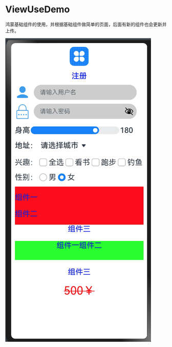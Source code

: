 # ViewUseDemo
鸿蒙基础组件的使用，并根据基础组件做简单的页面，后面有新的组件也会更新并上传。

![image](https://github.com/shenshizhong/ViewUseDemo/blob/master/%E6%95%88%E6%9E%9C%E5%9B%BE.png)